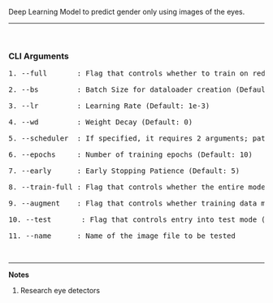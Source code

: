 Deep Learning Model to predict gender only using images of the eyes.

---

&nbsp;

### **CLI Arguments**

<pre>
1. --full       : Flag that controls whether to train on reduced or full data (Default: Reduced)

2. --bs         : Batch Size for dataloader creation (Default: 64)

3. --lr         : Learning Rate (Default: 1e-3)

4. --wd         : Weight Decay (Default: 0)

5. --scheduler  : If specified, it requires 2 arguments; patience and eps (Default: Not Specified)

6. --epochs     : Number of training epochs (Default: 10)

7. --early      : Early Stopping Patience (Default: 5)

8. --train-full : Flag that controls whether the entire model must be trained or only the final layer (Default: None)

9. --augment    : Flag that controls whether training data must be augmented (Default: None)

10. --test       : Flag that controls entry into test mode (Default: None)

11. --name      : Name of the image file to be tested
</pre>

&nbsp;

---

**Notes**

1. Research eye detectors
